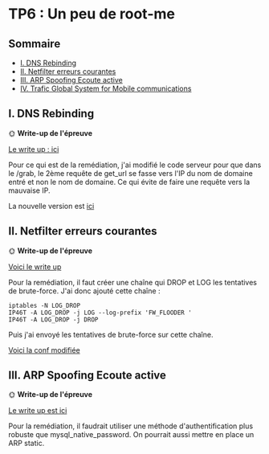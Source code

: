 # TP6 : Un peu de root-me

## Sommaire

  - [I. DNS Rebinding](#i-dns-rebinding)
  - [II. Netfilter erreurs courantes](#ii-netfilter-erreurs-courantes)
  - [III. ARP Spoofing Ecoute active](#iii-arp-spoofing-ecoute-active)
  - [IV. Trafic Global System for Mobile communications](#iv-trafic-global-system-for-mobile-communications)

## I. DNS Rebinding

🌞 **Write-up de l'épreuve**

[Le write up : ici](./Network-DNS_Rebinding/WriteUp.md)

Pour ce qui est de la remédiation, j'ai modifié le code serveur pour que dans le /grab, le 2ème requête de get_url se fasse vers l'IP du nom de domaine entré et non le nom de domaine. Ce qui évite de faire une requête vers la mauvaise IP.

La nouvelle version est [ici](./Network-DNS_Rebinding/serveur_remediation.py)


## II. Netfilter erreurs courantes

🌞 **Write-up de l'épreuve**

[Voici le write up](./Network-Netfilter_common_mistakes/WriteUp.md)

Pour la remédiation, il faut créer une chaîne qui DROP et LOG les tentatives de brute-force. J'ai donc ajouté cette chaîne :
```
iptables -N LOG_DROP
IP46T -A LOG_DROP -j LOG --log-prefix 'FW_FLOODER '
IP46T -A LOG_DROP -j DROP
```

Puis j'ai envoyé les tentatives de brute-force sur cette chaîne.

[Voici la conf modifiée](./Network-Netfilter_common_mistakes/fw_modified.sh)

## III. ARP Spoofing Ecoute active

🌞 **Write-up de l'épreuve**

[Le write up est ici](./Network-ARP_Spoofing-Active_listening/WriteUp.md)

Pour la remédiation, il faudrait utiliser une méthode d'authentification plus robuste que mysql_native_password.
On pourrait aussi mettre en place un ARP static.